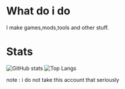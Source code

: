 # What do i do
I make games,mods,tools and other stuff.

# Stats
![GitHub stats](https://github-readme-stats.vercel.app/api?username=profbashuser&show_icons=true&theme=tokyonight)
![Top Langs](https://github-readme-stats.vercel.app/api/top-langs/?username=profbashuser&layout=compact&theme=tokyonight)

note : i do not take this account that seriously
